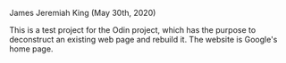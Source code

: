 James Jeremiah King (May 30th, 2020)

This is a test project for the Odin project, which has the purpose to deconstruct an existing 
web page and rebuild it. The website is Google's home page.

